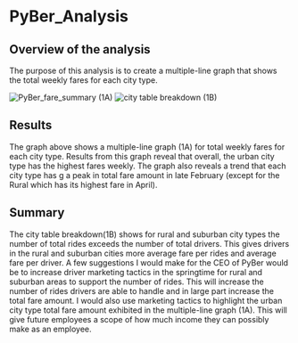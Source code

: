 # PyBer_Analysis

## Overview of the analysis 
The purpose of this analysis is to create a multiple-line graph that shows the total weekly fares for each city type. 

![PyBer_fare_summary](https://user-images.githubusercontent.com/88383836/135732518-6d552e19-3051-4f23-9423-14e934f50518.png)
(1A)
![city table breakdown](https://user-images.githubusercontent.com/88383836/135732526-7fc74c75-d850-4dbb-8a16-fe1b965d6fcf.PNG)
(1B)


## Results 
The graph above shows a multiple-line graph (1A) for  total weekly fares for each city type. Results from this graph reveal that overall, the urban city type has the highest fares weekly. The graph also reveals a trend that each city type has g a peak in total fare amount in late February (except for the Rural which has its highest fare in April). 

## Summary 
The city table breakdown(1B) shows for rural and suburban city types the number of total rides exceeds the number of total drivers. This gives drivers in the rural and suburban cities more average fare per rides and average fare per driver. A few suggestions I would make for the CEO of PyBer would be to increase driver marketing tactics in the springtime for rural and suburban areas to support the number of rides. This will increase the number of rides drivers are able to handle and in large part increase the total fare amount. I would also use marketing tactics to highlight the urban city type total fare amount exhibited in the multiple-line graph (1A). This will give future employees a scope of how much income they can possibly make as an employee. 
